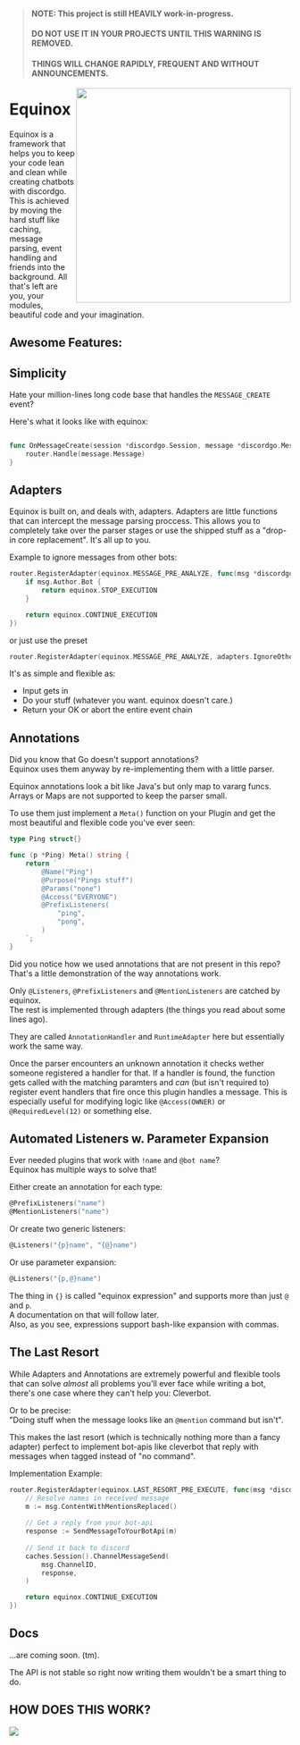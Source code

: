 > #### NOTE: This project is still HEAVILY work-in-progress.
> #### DO NOT USE IT IN YOUR PROJECTS UNTIL THIS WARNING IS REMOVED.
> #### THINGS **WILL** CHANGE RAPIDLY, FREQUENT AND WITHOUT ANNOUNCEMENTS.

<img align="right" width="384" src="https://golang.org/doc/gopher/pencil/gopherswrench.jpg">

# Equinox

Equinox is a framework that helps you to keep your code lean and clean while creating chatbots with discordgo.
This is achieved by moving the hard stuff like caching, message parsing, event handling and friends into the background.
All that's left are you, your modules, beautiful code and your imagination.

## Awesome Features:

## Simplicity

Hate your million-lines long code base that handles the `MESSAGE_CREATE` event?

Here's what it looks like with equinox:

```go

func OnMessageCreate(session *discordgo.Session, message *discordgo.MessageCreate) {
    router.Handle(message.Message)
}
```

## Adapters

Equinox is built on, and deals with, adapters.
Adapters are little functions that can intercept the message parsing proccess.
This allows you to completely take over the parser stages or use the shipped stuff as a "drop-in core replacement".
It's all up to you.

Example to ignore messages from other bots:
```go
router.RegisterAdapter(equinox.MESSAGE_PRE_ANALYZE, func(msg *discordgo.Message) equinox.AdapterEvent {
    if msg.Author.Bot {
        return equinox.STOP_EXECUTION
    }

    return equinox.CONTINUE_EXECUTION
})
```

or just use the preset

```go
router.RegisterAdapter(equinox.MESSAGE_PRE_ANALYZE, adapters.IgnoreOtherBots)
```

It's as simple and flexible as:
- Input gets in
- Do your stuff (whatever you want. equinox doesn't care.)
- Return your OK or abort the entire event chain

## Annotations

Did you know that Go doesn't support annotations?<br>
Equinox uses them anyway by re-implementing them with a little parser.<br>

Equinox annotations look a bit like Java's but only map to vararg funcs.<br>
Arrays or Maps are not supported to keep the parser small.

To use them just implement a `Meta()` function on your Plugin and get the most beautiful and flexible code you've ever seen:

```go
type Ping struct{}

func (p *Ping) Meta() string {
    return `
        @Name("Ping")
        @Purpose("Pings stuff")
        @Params("none")
        @Access("EVERYONE")
        @PrefixListeners(
            "ping",
            "pong",
        )
    `;
}
```

Did you notice how we used annotations that are not present in this repo?<br>
That's a little demonstration of the way annotations work.

Only `@Listeners`, `@PrefixListeners` and `@MentionListeners` are catched by equinox.<br>
The rest is implemented through adapters (the things you read about some lines ago).

They are called `AnnotationHandler` and `RuntimeAdapter` here but essentially work the same way.

Once the parser encounters an unknown annotation it checks wether someone registered a handler for that.
If a handler is found, the function gets called with the matching paramters and *can* (but isn't required to) register event handlers that fire once this plugin handles a message. This is especially useful for modifying logic like `@Access(OWNER)` or `@RequiredLevel(12)` or something else.

## Automated Listeners w. Parameter Expansion

Ever needed plugins that work with `!name` and `@bot name`?<br>
Equinox has multiple ways to solve that!

Either create an annotation for each type:
```go
@PrefixListeners("name")
@MentionListeners("name")
```

Or create two generic listeners:
```go
@Listeners("{p}name", "{@}name")
```

Or use parameter expansion:
```go
@Listeners("{p,@}name")
```

The thing in `{}` is called "equinox expression" and supports more than just `@` and `p`.<br>
A documentation on that will follow later.<br>
Also, as you see, expressions support bash-like expansion with commas.

## The Last Resort

While Adapters and Annotations are extremely powerful and flexible tools that can solve *almost* all problems you'll ever face while writing a bot, there's one case where they can't help you: Cleverbot.

Or to be precise:<br>
"Doing stuff when the message looks like an `@mention` command but isn't".

This makes the last resort (which is technically nothing more than a fancy adapter) perfect to implement bot-apis like cleverbot that reply with messages when tagged instead of "no command".

Implementation Example:
```go
router.RegisterAdapter(equinox.LAST_RESORT_PRE_EXECUTE, func(msg *discordgo.Message) equinox.AdapterEvent {
    // Resolve names in received message
    m := msg.ContentWithMentionsReplaced()
    
    // Get a reply from your bot-api
    response := SendMessageToYourBotApi(m)
    
    // Send it back to discord
    caches.Session().ChannelMessageSend(
        msg.ChannelID,
        response,
    )

    return equinox.CONTINUE_EXECUTION
})
```

## Docs

...are coming soon. (tm).

The API is not stable so right now writing them wouldn't be a smart thing to do.

## HOW DOES THIS WORK?

![](https://media.giphy.com/media/12NUbkX6p4xOO4/giphy.gif)
